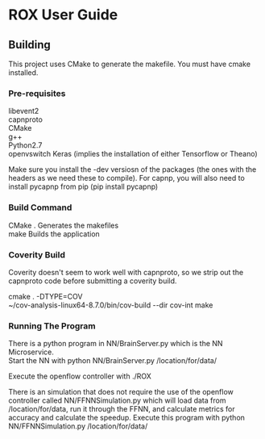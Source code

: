ROX User Guide
==============

Building
--------
This project uses CMake to generate the makefile.  You must have cmake installed.

### Pre-requisites
libevent2  
capnproto  
CMake  
g++  
Python2.7  
openvswitch
Keras (implies the installation of either Tensorflow or Theano)

Make sure you install the -dev versiosn of the packages (the ones with the headers
as we need these to compile).  For capnp, you will also need to install pycapnp
from pip (pip install pycapnp)

### Build Command
CMake .                  Generates the makefiles  
make                     Builds the application  

### Coverity Build
Coverity doesn't seem to work well with capnproto, so we strip out
the capnproto code before submitting a coverity build.

cmake . -DTYPE=COV  
~/cov-analysis-linux64-8.7.0/bin/cov-build --dir cov-int make

### Running The Program
There is a python program in NN/BrainServer.py which is the NN Microservice.  
Start the NN with python NN/BrainServer.py /location/for/data/

Execute the openflow controller with ./ROX

There is an simulation that does not require the use of the openflow controller
called NN/FFNNSimulation.py which will load data from /location/for/data, run
it through the FFNN, and calculate metrics for accuracy and calculate the
speedup.  Execute this program with python NN/FFNNSimulation.py /location/for/data/


